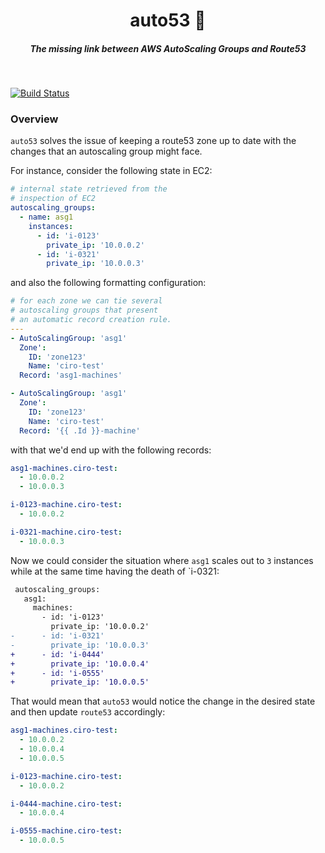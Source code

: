 <h1 align="center">auto53 📂  </h1>

<h5 align="center">The missing link between AWS AutoScaling Groups and Route53</h5>

<br/>

[![Build Status](https://travis-ci.com/cirocosta/auto53.svg?token=ixZ9XiEPW4YH62ixq7Av&branch=master)](https://travis-ci.com/cirocosta/auto53)


### Overview

`auto53` solves the issue of keeping a route53 zone up to date with the changes that an autoscaling group might face. 

For instance, consider the following state in EC2:

```yaml
# internal state retrieved from the 
# inspection of EC2
autoscaling_groups:
  - name: asg1
    instances:
      - id: 'i-0123'
        private_ip: '10.0.0.2'
      - id: 'i-0321'
        private_ip: '10.0.0.3' 
```

and also the following formatting configuration:

```yaml
# for each zone we can tie several
# autoscaling groups that present
# an automatic record creation rule.
--- 
- AutoScalingGroup: 'asg1'
  Zone': 
    ID: 'zone123'
    Name: 'ciro-test'
  Record: 'asg1-machines'

- AutoScalingGroup: 'asg1'
  Zone': 
    ID: 'zone123'
    Name: 'ciro-test'
  Record: '{{ .Id }}-machine'
```

with that we'd end up with the following records:

```yaml
asg1-machines.ciro-test:
  - 10.0.0.2
  - 10.0.0.3

i-0123-machine.ciro-test:
  - 10.0.0.2

i-0321-machine.ciro-test:
  - 10.0.0.3
```

Now we could consider the situation where `asg1` scales out to `3` instances while at the same time having the death of `i-0321:


```diff
 autoscaling_groups:
   asg1:
     machines:
       - id: 'i-0123'
         private_ip: '10.0.0.2'
-      - id: 'i-0321'
-        private_ip: '10.0.0.3' 
+      - id: 'i-0444'
+        private_ip: '10.0.0.4' 
+      - id: 'i-0555'
+        private_ip: '10.0.0.5' 
```

That would mean that `auto53` would notice the change in the desired state and then update `route53` accordingly:



```yaml
asg1-machines.ciro-test:
  - 10.0.0.2
  - 10.0.0.4
  - 10.0.0.5

i-0123-machine.ciro-test:
  - 10.0.0.2

i-0444-machine.ciro-test:
  - 10.0.0.4

i-0555-machine.ciro-test:
  - 10.0.0.5
```

